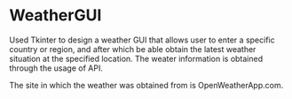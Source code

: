 # WeatherGUI
Used Tkinter to design a weather GUI that allows user to enter a specific country or region, and after which be able obtain the latest weather situation at the specified location. The weater information is obtained through the usage of API. 

The site in which the weather was obtained from is OpenWeatherApp.com. 


